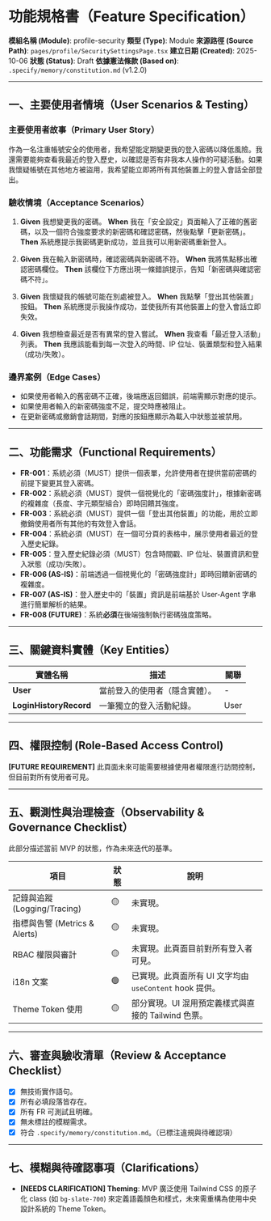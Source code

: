 # 功能規格書（Feature Specification）

**模組名稱 (Module)**: profile-security
**類型 (Type)**: Module
**來源路徑 (Source Path)**: `pages/profile/SecuritySettingsPage.tsx`
**建立日期 (Created)**: 2025-10-06
**狀態 (Status)**: Draft
**依據憲法條款 (Based on)**: `.specify/memory/constitution.md` (v1.2.0)

---

## 一、主要使用者情境（User Scenarios & Testing）

### 主要使用者故事（Primary User Story）
作為一名注重帳號安全的使用者，我希望能定期變更我的登入密碼以降低風險。我還需要能夠查看我最近的登入歷史，以確認是否有非我本人操作的可疑活動。如果我懷疑帳號在其他地方被盜用，我希望能立即將所有其他裝置上的登入會話全部登出。

### 驗收情境（Acceptance Scenarios）
1.  **Given** 我想變更我的密碼。
    **When** 我在「安全設定」頁面輸入了正確的舊密碼，以及一個符合強度要求的新密碼和確認密碼，然後點擊「更新密碼」。
    **Then** 系統應提示我密碼更新成功，並且我可以用新密碼重新登入。

2.  **Given** 我在輸入新密碼時，確認密碼與新密碼不符。
    **When** 我將焦點移出確認密碼欄位。
    **Then** 該欄位下方應出現一條錯誤提示，告知「新密碼與確認密碼不符」。

3.  **Given** 我懷疑我的帳號可能在別處被登入。
    **When** 我點擊「登出其他裝置」按鈕。
    **Then** 系統應提示我操作成功，並使我所有其他裝置上的登入會話立即失效。

4.  **Given** 我想檢查最近是否有異常的登入嘗試。
    **When** 我查看「最近登入活動」列表。
    **Then** 我應該能看到每一次登入的時間、IP 位址、裝置類型和登入結果（成功/失敗）。

### 邊界案例（Edge Cases）
- 如果使用者輸入的舊密碼不正確，後端應返回錯誤，前端需顯示對應的提示。
- 如果使用者輸入的新密碼強度不足，提交時應被阻止。
- 在更新密碼或撤銷會話期間，對應的按鈕應顯示為載入中狀態並被禁用。

---

## 二、功能需求（Functional Requirements）

- **FR-001**：系統必須（MUST）提供一個表單，允許使用者在提供當前密碼的前提下變更其登入密碼。
- **FR-002**：系統必須（MUST）提供一個視覺化的「密碼強度計」，根據新密碼的複雜度（長度、字元類型組合）即時回饋其強度。
- **FR-003**：系統必須（MUST）提供一個「登出其他裝置」的功能，用於立即撤銷使用者所有其他的有效登入會話。
- **FR-004**：系統必須（MUST）在一個可分頁的表格中，展示使用者最近的登入歷史紀錄。
- **FR-005**：登入歷史紀錄必須（MUST）包含時間戳、IP 位址、裝置資訊和登入狀態（成功/失敗）。
- **FR-006 (AS-IS)**：前端透過一個視覺化的「密碼強度計」即時回饋新密碼的複雜度。
- **FR-007 (AS-IS)**：登入歷史中的「裝置」資訊是前端基於 User-Agent 字串進行簡單解析的結果。
- **FR-008 (FUTURE)**：系統**必須**在後端強制執行密碼強度策略。

---

## 三、關鍵資料實體（Key Entities）
| 實體名稱 | 描述 | 關聯 |
|-----------|------|------|
| **User** | 當前登入的使用者（隱含實體）。 | - |
| **LoginHistoryRecord** | 一筆獨立的登入活動紀錄。 | User |

---

## 四、權限控制 (Role-Based Access Control)

**[FUTURE REQUIREMENT]** 此頁面未來可能需要根據使用者權限進行訪問控制，但目前對所有使用者可見。

---

## 五、觀測性與治理檢查（Observability & Governance Checklist）

此部分描述當前 MVP 的狀態，作為未來迭代的基準。

| 項目 | 狀態 | 說明 |
|------|------|------|
| 記錄與追蹤 (Logging/Tracing) | 🟡 | 未實現。 |
| 指標與告警 (Metrics & Alerts) | 🟡 | 未實現。 |
| RBAC 權限與審計 | 🟡 | 未實現。此頁面目前對所有登入者可見。 |
| i18n 文案 | 🟢 | 已實現。此頁面所有 UI 文字均由 `useContent` hook 提供。 |
| Theme Token 使用 | 🟡 | 部分實現。UI 混用預定義樣式與直接的 Tailwind 色票。 |

---

## 六、審查與驗收清單（Review & Acceptance Checklist）

- [x] 無技術實作語句。
- [x] 所有必填段落皆存在。
- [x] 所有 FR 可測試且明確。
- [x] 無未標註的模糊需求。
- [x] 符合 `.specify/memory/constitution.md`。（已標注違規與待確認項）

---

## 七、模糊與待確認事項（Clarifications）

- **[NEEDS CLARIFICATION] Theming**: MVP 廣泛使用 Tailwind CSS 的原子化 class (如 `bg-slate-700`) 來定義語義顏色和樣式，未來需重構為使用中央設計系統的 Theme Token。
